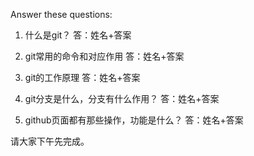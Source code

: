 Answer these questions:

1. 什么是git？
答：姓名+答案

2. git常用的命令和对应作用
答：姓名+答案

3. git的工作原理
答：姓名+答案

4. git分支是什么，分支有什么作用？
答：姓名+答案

5. github页面都有那些操作，功能是什么？
答：姓名+答案

请大家下午先完成。
